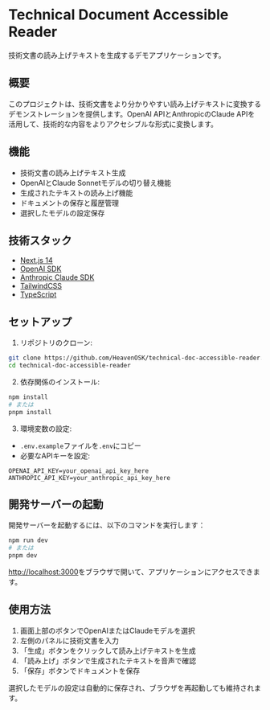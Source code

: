 # Technical Document Accessible Reader

技術文書の読み上げテキストを生成するデモアプリケーションです。

## 概要

このプロジェクトは、技術文書をより分かりやすい読み上げテキストに変換するデモンストレーションを提供します。OpenAI APIとAnthropicのClaude APIを活用して、技術的な内容をよりアクセシブルな形式に変換します。

## 機能

- 技術文書の読み上げテキスト生成
- OpenAIとClaude Sonnetモデルの切り替え機能
- 生成されたテキストの読み上げ機能
- ドキュメントの保存と履歴管理
- 選択したモデルの設定保存

## 技術スタック

- [Next.js 14](https://nextjs.org/)
- [OpenAI SDK](https://platform.openai.com/)
- [Anthropic Claude SDK](https://www.anthropic.com/)
- [TailwindCSS](https://tailwindcss.com/)
- [TypeScript](https://www.typescriptlang.org/)

## セットアップ

1. リポジトリのクローン:
```bash
git clone https://github.com/HeavenOSK/technical-doc-accessible-reader.git
cd technical-doc-accessible-reader
```

2. 依存関係のインストール:
```bash
npm install
# または
pnpm install
```

3. 環境変数の設定:
- `.env.example`ファイルを`.env`にコピー
- 必要なAPIキーを設定:
```
OPENAI_API_KEY=your_openai_api_key_here
ANTHROPIC_API_KEY=your_anthropic_api_key_here
```

## 開発サーバーの起動

開発サーバーを起動するには、以下のコマンドを実行します：

```bash
npm run dev
# または
pnpm dev
```

[http://localhost:3000](http://localhost:3000)をブラウザで開いて、アプリケーションにアクセスできます。

## 使用方法

1. 画面上部のボタンでOpenAIまたはClaudeモデルを選択
2. 左側のパネルに技術文書を入力
3. 「生成」ボタンをクリックして読み上げテキストを生成
4. 「読み上げ」ボタンで生成されたテキストを音声で確認
5. 「保存」ボタンでドキュメントを保存

選択したモデルの設定は自動的に保存され、ブラウザを再起動しても維持されます。
